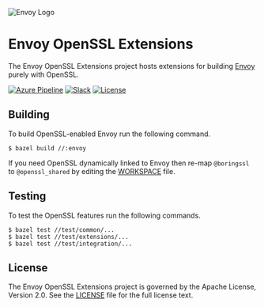 ![Envoy Logo](https://github.com/envoyproxy/artwork/blob/master/PNG/Envoy_Logo_Final_PANTONE.png)

# Envoy OpenSSL Extensions

The Envoy OpenSSL Extensions project hosts extensions for building
[Envoy](https://github.com/envoyproxy/envoy) purely with OpenSSL.

[![Azure Pipeline](https://img.shields.io/azure-devops/build/cncf/d1341aaf-5711-4800-816d-4295da428269/12)](https://dev.azure.com/cncf/envoy-openssl/_build?definitionId=12)
[![Slack](https://img.shields.io/badge/slack-join%20chat-e01563.svg?logo=slack)](https://envoyproxy.slack.com/archives/CS2DANSRX)
[![License](https://img.shields.io/badge/license-Apache--2.0-blue.svg)](LICENSE)

## Building

To build OpenSSL-enabled Envoy run the following command.

```console
$ bazel build //:envoy
```

If you need OpenSSL dynamically linked to Envoy then re-map `@boringssl` to
`@openssl_shared` by editing the [WORKSPACE](WORKSPACE) file.

## Testing

To test the OpenSSL features run the following commands.

```console
$ bazel test //test/common/...
$ bazel test //test/extensions/...
$ bazel test //test/integration/...
```

## License

The Envoy OpenSSL Extensions project is governed by the Apache License, Version
2.0. See the [LICENSE](LICENSE) file for the full license text.
